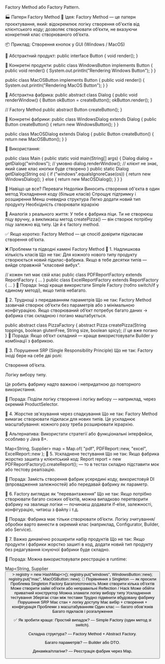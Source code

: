 Factory Method або Factory Pattern.

🏭 Патерн Factory Method
🔹 Ідея:
Factory Method — це патерн проєктування, який:
відокремлює логіку створення об'єктів від клієнтського коду;
дозволяє створювати об’єкти, не вказуючи конкретний клас
створюваного об’єкта.

📦 Приклад: Створення кнопок у GUI (Windows / MacOS)

🔸 Абстрактний продукт:
public interface Button {
void render();
}

🔸 Конкретні продукти:
public class WindowsButton implements Button {
public void render() {
System.out.println("Rendering Windows Button");
}
}

public class MacOSButton implements Button {
public void render() {
System.out.println("Rendering MacOS Button");
}
}

🔸 Абстрактна фабрика:
public abstract class Dialog {
public void renderWindow() {
Button okButton = createButton();
okButton.render();
}

// Factory Method
public abstract Button createButton();
}

🔸 Конкретні фабрики:
public class WindowsDialog extends Dialog {
public Button createButton() {
return new WindowsButton();
}
}

public class MacOSDialog extends Dialog {
public Button createButton() {
return new MacOSButton();
}
}

🔸 Використання:

public class Main {
public static void main(String[] args) {
Dialog dialog = getDialog("windows"); // умовно
dialog.renderWindow(); // клієнт не знає, який саме клас кнопки буде створено
}
public static Dialog getDialog(String os) {
if ("windows".equalsIgnoreCase(os)) {
return new WindowsDialog();
} else {
return new MacOSDialog();
}
}
}

🧠 Навіщо це все?
Переваги                                	        Недоліки
Виносить створення об'єкта в один метод	            Ускладнення коду (більше класів)
Спрощує підтримку і розширення	                    Менш очевидна структура
Легко додати новий тип продукту	                    Необхідність створювати ієрархію

🤔 Аналогія з реального життя:
У тебе є фабрика піци. Ти не створюєш піцу вручну, а викликаєш метод createPizza() — він створює потрібну піцу залежно від типу. Це й є factory method.

✅ Якщо коротко: Factory Method — це спосіб довірити підкласам створення об’єкта.



❌ Проблеми та підводні камені Factory Method
🔻 1. Надлишкова кількість класів
Що не так: Для кожного нового типу продукту створюється новий підклас-фабрика. Якщо в тебе десятки типів — вийде справжній "класовий вибух".

// кожен тип має свій клас
public class PDFReportFactory extends ReportFactory { ... }
public class ExcelReportFactory extends ReportFactory { ... }
📌 Порада: Іноді краще використати Simple Factory (тобто switch/if у єдиному методі), якщо типів небагато.

🔻 2. Труднощі з передаванням параметрів
Що не так: Factory Method зазвичай створює об’єкти без параметрів або з мінімальною конфігурацією. Якщо створюваний об’єкт потребує багато даних → фабрика стає складною і погано маштабується.

public abstract class PizzaFactory {
abstract Pizza createPizza(String toppings, boolean glutenFree, String size, boolean spicy); // це вже погано
}
📌 Порада: Якщо об’єкт складний — краще використовувати Builder у комбінації з фабрикою.

🔻 3. Порушення SRP (Single Responsibility Principle)
Що не так: Factory іноді бере на себе дві ролі:

Створення об’єкта.

Логіку вибору типу.

Це робить фабрику надто важкою і непридатною до повторного використання.

📌 Порада: Поділи логіку створення і логіку вибору — наприклад, через окремий ProductSelector.

🔻 4. Жорстке зв'язування через спадкування
Що не так: Factory Method вимагає створювати підкласи для нових типів. Це ускладнює масштабування: кожного разу треба розширювати ієрархію.

📌 Альтернатива: Використати стратегії або функціональні інтерфейси, особливо у Java 8+.

Map<String, Supplier<Product>> map = Map.of(
"pdf", PDFReport::new,
"excel", ExcelReport::new
);
🔻 5. Ускладнене тестування
Що не так: Якщо фабрика жорстко зашита у клієнтський код:
Report report = new PDFReportFactory().createReport();
— то в тестах складно підставити мок або тестову реалізацію.

📌 Порада: Замість створення фабрик усередині коду, використовуй DI (впровадження залежностей) або передавай фабрику як параметр.

🔻 6. Factory виглядає як “перевантаження”
Що не так: Якщо потрібно створювати багато схожих об’єктів, можна випадково перетворити фабрику на звалище логіки — починаєш додавати if-else, залежності, конфігурацію, читаєш з файлу і т.д.

📌 Порада: Фабрика має тільки створювати об’єкти. Логіку зчитування/обробки варто винести в окремий клас (наприклад, Configurator, Builder, або Service).

🔻 7. Важко динамічно розширити набір продуктів
Що не так: Якщо продукти і фабрики жорстко зашиті в код, додати новий тип продукту без редагування існуючої фабрики буде складно.

📌 Порада: Можна використовувати реєстрацію в runtime:

Map<String, Supplier<Button>> registry = new HashMap<>();
registry.put("windows", WindowsButton::new);
registry.put("mac", MacOSButton::new);
🧩 Порівняння з Singleton — як просили
Проблема	Singleton	Factory
Багатопоточність	Може створити кілька об’єктів	Може створити зайві об'єкти або неправильні
Reflection / Hack	Може обійти приватний конструктор	Можна зламати логіку вибору типу
Ускладнення тестування	Зберігає стан між тестами	Трудно підмінити вбудовану фабрику
Порушення SRP	Має стан + логіку доступу	Має вибір + створення + конфігурація
Проблеми з масштабуванням	Один клас — багато обов’язків	Багато підкласів і розгалуження

✅ Як зробити краще:
Простий випадок? — Simple Factory (один метод зі switch).

Складна структура? — Factory Method + Abstract Factory.

Багато параметрів? — Builder або DTO.

Динаміка/плагіни? — Реєстрація фабрик через Map.

